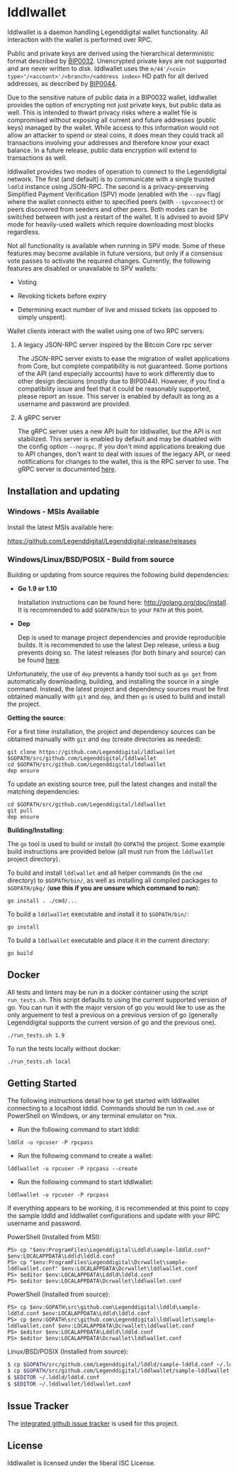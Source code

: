 lddlwallet
=========

lddlwallet is a daemon handling Legenddigital wallet functionality.  All interaction
with the wallet is performed over RPC.

Public and private keys are derived using the hierarchical
deterministic format described by
[BIP0032](https://github.com/bitcoin/bips/blob/master/bip-0032.mediawiki).
Unencrypted private keys are not supported and are never written to
disk.  lddlwallet uses the
`m/44'/<coin type>'/<account>'/<branch>/<address index>`
HD path for all derived addresses, as described by
[BIP0044](https://github.com/bitcoin/bips/blob/master/bip-0044.mediawiki).

Due to the sensitive nature of public data in a BIP0032 wallet,
lddlwallet provides the option of encrypting not just private keys, but
public data as well.  This is intended to thwart privacy risks where a
wallet file is compromised without exposing all current and future
addresses (public keys) managed by the wallet. While access to this
information would not allow an attacker to spend or steal coins, it
does mean they could track all transactions involving your addresses
and therefore know your exact balance.  In a future release, public data
encryption will extend to transactions as well.

lddlwallet provides two modes of operation to connect to the Legenddigital
network.  The first (and default) is to communicate with a single
trusted `lddld` instance using JSON-RPC.  The second is a
privacy-preserving Simplified Payment Verification (SPV) mode (enabled
with the `--spv` flag) where the wallet connects either to specified
peers (with `--spvconnect`) or peers discovered from seeders and other
peers. Both modes can be switched between with just a restart of the
wallet.  It is advised to avoid SPV mode for heavily-used wallets
which require downloading most blocks regardless.

Not all functionality is available when running in SPV mode.  Some of
these features may become available in future versions, but only if a
consensus vote passes to activate the required changes.  Currently,
the following features are disabled or unavailable to SPV wallets:

  * Voting

  * Revoking tickets before expiry

  * Determining exact number of live and missed tickets (as opposed to
    simply unspent).

Wallet clients interact with the wallet using one of two RPC servers:

  1. A legacy JSON-RPC server inspired by the Bitcoin Core rpc server

     The JSON-RPC server exists to ease the migration of wallet applications
     from Core, but complete compatibility is not guaranteed.  Some portions of
     the API (and especially accounts) have to work differently due to other
     design decisions (mostly due to BIP0044).  However, if you find a
     compatibility issue and feel that it could be reasonably supported, please
     report an issue.  This server is enabled by default as long as a username
     and password are provided.

  2. A gRPC server

     The gRPC server uses a new API built for lddlwallet, but the API is not
     stabilized.  This server is enabled by default and may be disabled with
     the config option `--nogrpc`.  If you don't mind applications breaking
     due to API changes, don't want to deal with issues of the legacy API, or
     need notifications for changes to the wallet, this is the RPC server to
     use. The gRPC server is documented [here](./rpc/documentation/README.md).

## Installation and updating

### Windows - MSIs Available

Install the latest MSIs available here:

https://github.com/Legenddigital/Legenddigital-release/releases

### Windows/Linux/BSD/POSIX - Build from source

Building or updating from source requires the following build dependencies:

- **Go 1.9 or 1.10**

  Installation instructions can be found here: http://golang.org/doc/install.
  It is recommended to add `$GOPATH/bin` to your `PATH` at this point.

- **Dep**

  Dep is used to manage project dependencies and provide reproducible builds.
  It is recommended to use the latest Dep release, unless a bug prevents doing
  so.  The latest releases (for both binary and source) can be found
  [here](https://github.com/golang/dep/releases).

Unfortunately, the use of `dep` prevents a handy tool such as `go get` from
automatically downloading, building, and installing the source in a single
command.  Instead, the latest project and dependency sources must be first
obtained manually with `git` and `dep`, and then `go` is used to build and
install the project.

**Getting the source**:

For a first time installation, the project and dependency sources can be
obtained manually with `git` and `dep` (create directories as needed):

```
git clone https://github.com/Legenddigital/lddlwallet $GOPATH/src/github.com/Legenddigital/lddlwallet
cd $GOPATH/src/github.com/Legenddigital/lddlwallet
dep ensure
```

To update an existing source tree, pull the latest changes and install the
matching dependencies:

```
cd $GOPATH/src/github.com/Legenddigital/lddlwallet
git pull
dep ensure
```

**Building/Installing**:

The `go` tool is used to build or install (to `GOPATH`) the project.  Some
example build instructions are provided below (all must run from the `lddlwallet`
project directory).

To build and install `lddlwallet` and all helper commands (in the `cmd`
directory) to `$GOPATH/bin/`, as well as installing all compiled packages to
`$GOPATH/pkg/` (**use this if you are unsure which command to run**):

```
go install . ./cmd/...
```

To build a `lddlwallet` executable and install it to `$GOPATH/bin/`:

```
go install
```

To build a `lddlwallet` executable and place it in the current directory:

```
go build
```

## Docker

All tests and linters may be run in a docker container using the script `run_tests.sh`.  This script defaults to using the current supported version of go.  You can run it with the major version of go you would like to use as the only arguement to test a previous on a previous version of go (generally Legenddigital supports the current version of go and the previous one).

```
./run_tests.sh 1.9
```

To run the tests locally without docker:

```
./run_tests.sh local
```

## Getting Started

The following instructions detail how to get started with lddlwallet connecting
to a localhost lddld.  Commands should be run in `cmd.exe` or PowerShell on
Windows, or any terminal emulator on *nix.

- Run the following command to start lddld:

```
lddld -u rpcuser -P rpcpass
```

- Run the following command to create a wallet:

```
lddlwallet -u rpcuser -P rpcpass --create
```

- Run the following command to start lddlwallet:

```
lddlwallet -u rpcuser -P rpcpass
```

If everything appears to be working, it is recommended at this point to
copy the sample lddld and lddlwallet configurations and update with your
RPC username and password.

PowerShell (Installed from MSI):
```
PS> cp "$env:ProgramFiles\Legenddigital\Lddld\sample-lddld.conf" $env:LOCALAPPDATA\Lddld\lddld.conf
PS> cp "$env:ProgramFiles\Legenddigital\Dcrwallet\sample-lddlwallet.conf" $env:LOCALAPPDATA\Dcrwallet\lddlwallet.conf
PS> $editor $env:LOCALAPPDATA\Lddld\lddld.conf
PS> $editor $env:LOCALAPPDATA\Dcrwallet\lddlwallet.conf
```

PowerShell (Installed from source):
```
PS> cp $env:GOPATH\src\github.com\Legenddigital\lddld\sample-lddld.conf $env:LOCALAPPDATA\Lddld\lddld.conf
PS> cp $env:GOPATH\src\github.com\Legenddigital\lddlwallet\sample-lddlwallet.conf $env:LOCALAPPDATA\Dcrwallet\lddlwallet.conf
PS> $editor $env:LOCALAPPDATA\Lddld\lddld.conf
PS> $editor $env:LOCALAPPDATA\Dcrwallet\lddlwallet.conf
```

Linux/BSD/POSIX (Installed from source):
```bash
$ cp $GOPATH/src/github.com/Legenddigital/lddld/sample-lddld.conf ~/.lddld/lddld.conf
$ cp $GOPATH/src/github.com/Legenddigital/lddlwallet/sample-lddlwallet.conf ~/.lddlwallet/lddlwallet.conf
$ $EDITOR ~/.lddld/lddld.conf
$ $EDITOR ~/.lddlwallet/lddlwallet.conf
```

## Issue Tracker

The [integrated github issue tracker](https://github.com/Legenddigital/lddlwallet/issues)
is used for this project.

## License

lddlwallet is licensed under the liberal ISC License.
